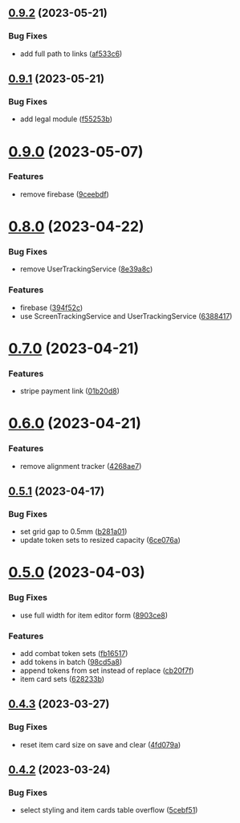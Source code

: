 ## [0.9.2](https://github.com/gulfaraz/dm-workshop/compare/v0.9.1...v0.9.2) (2023-05-21)


### Bug Fixes

* add full path to links ([af533c6](https://github.com/gulfaraz/dm-workshop/commit/af533c6e5b43557a92477b53c08687d9f1648490))



## [0.9.1](https://github.com/gulfaraz/dm-workshop/compare/v0.9.0...v0.9.1) (2023-05-21)


### Bug Fixes

* add legal module ([f55253b](https://github.com/gulfaraz/dm-workshop/commit/f55253b22e927328095815e3b766e84562cf4ba4))



# [0.9.0](https://github.com/gulfaraz/dm-workshop/compare/v0.8.0...v0.9.0) (2023-05-07)


### Features

* remove firebase ([9ceebdf](https://github.com/gulfaraz/dm-workshop/commit/9ceebdffd73d63031059f309ba0b1e81889d3e33))



# [0.8.0](https://github.com/gulfaraz/dm-workshop/compare/v0.7.0...v0.8.0) (2023-04-22)


### Bug Fixes

* remove UserTrackingService ([8e39a8c](https://github.com/gulfaraz/dm-workshop/commit/8e39a8cc310cdb28e0853e015f5525aadbf1040c))


### Features

* firebase ([394f52c](https://github.com/gulfaraz/dm-workshop/commit/394f52c0d3891fbf89c8f6674e16416e9a145275))
* use ScreenTrackingService and UserTrackingService ([6388417](https://github.com/gulfaraz/dm-workshop/commit/6388417741261649993286789ebb272c449a2058))



# [0.7.0](https://github.com/gulfaraz/dm-workshop/compare/v0.6.0...v0.7.0) (2023-04-21)


### Features

* stripe payment link ([01b20d8](https://github.com/gulfaraz/dm-workshop/commit/01b20d859a0591e96648e35bf5fe30dc65a58819))



# [0.6.0](https://github.com/gulfaraz/dm-workshop/compare/v0.5.1...v0.6.0) (2023-04-21)


### Features

* remove alignment tracker ([4268ae7](https://github.com/gulfaraz/dm-workshop/commit/4268ae76a6a55ded422e3c4bf75658b4f5a79d84))



## [0.5.1](https://github.com/gulfaraz/dm-workshop/compare/v0.5.0...v0.5.1) (2023-04-17)


### Bug Fixes

* set grid gap to 0.5mm ([b281a01](https://github.com/gulfaraz/dm-workshop/commit/b281a01d88d4e7cb0c2d1fcb9ac66b2c2a9c7fbd))
* update token sets to resized capacity ([6ce076a](https://github.com/gulfaraz/dm-workshop/commit/6ce076a2eb524ec6d435505f9fedca447d0af005))



# [0.5.0](https://github.com/gulfaraz/dm-workshop/compare/v0.4.3...v0.5.0) (2023-04-03)


### Bug Fixes

* use full width for item editor form ([8903ce8](https://github.com/gulfaraz/dm-workshop/commit/8903ce82489de768a41f749f536caea47002ef01))


### Features

* add combat token sets ([fb16517](https://github.com/gulfaraz/dm-workshop/commit/fb165177758fac0de077ce3f2d99687959626cc8))
* add tokens in batch ([98cd5a8](https://github.com/gulfaraz/dm-workshop/commit/98cd5a821ff74552549cd894b1933fd5d85db30f))
* append tokens from set instead of replace ([cb20f7f](https://github.com/gulfaraz/dm-workshop/commit/cb20f7f4fbcb8cdf720208b42cc59978cb7bee06))
* item card sets ([628233b](https://github.com/gulfaraz/dm-workshop/commit/628233b93550e3962d180592356a56eeda7874dc))



## [0.4.3](https://github.com/gulfaraz/dm-workshop/compare/v0.4.2...v0.4.3) (2023-03-27)


### Bug Fixes

* reset item card size on save and clear ([4fd079a](https://github.com/gulfaraz/dm-workshop/commit/4fd079a2b1610d9375fd306ed3705d71f7404635))



## [0.4.2](https://github.com/gulfaraz/dm-workshop/compare/v0.4.1...v0.4.2) (2023-03-24)


### Bug Fixes

* select styling and item cards table overflow ([5cebf51](https://github.com/gulfaraz/dm-workshop/commit/5cebf5181c1527bca55ca131e84109a3f3017653))



